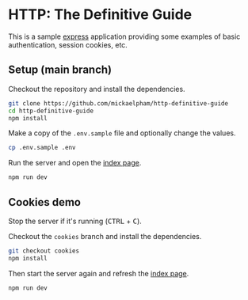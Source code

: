 # HTTP: The Definitive Guide

This is a sample [express](https://expressjs.com/) application providing some
examples of basic authentication, session cookies, etc.

## Setup (main branch)

Checkout the repository and install the dependencies.

```sh
git clone https://github.com/mickaelpham/http-definitive-guide
cd http-definitive-guide
npm install
```

Make a copy of the `.env.sample` file and optionally change the values.

```sh
cp .env.sample .env
```

Run the server and open the [index page](http://localhost:3001/).

```sh
npm run dev
```

## Cookies demo

Stop the server if it's running (<kbd>CTRL</kbd> + <kbd>C</kbd>).

Checkout the `cookies` branch and install the dependencies.

```sh
git checkout cookies
npm install
```

Then start the server again and refresh the
[index page](http://localhost:3001/).

```sh
npm run dev
```
